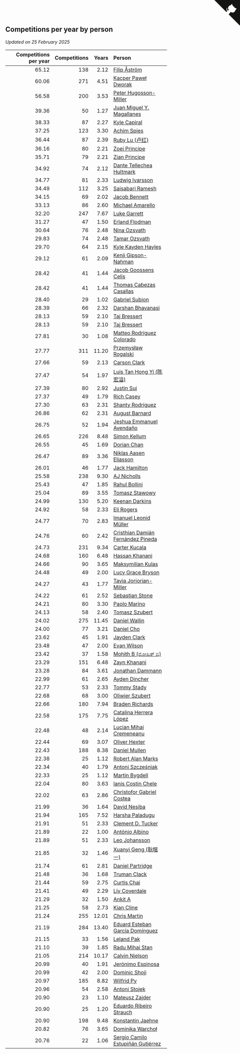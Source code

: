 ## Competitions per year by person

*Updated on 25 February 2025*

| Competitions per year | Competitions | Years | Person |
| ---: | ---: | ---: | :--- |
| 65.12 | 138 | 2.12 | [Filip Åström](https://www.worldcubeassociation.org/persons/2023ASTR01) |
| 60.06 | 271 | 4.51 | [Kacper Paweł Dworak](https://www.worldcubeassociation.org/persons/2020DWOR01) |
| 56.58 | 200 | 3.53 | [Peter Hugosson-Miller](https://www.worldcubeassociation.org/persons/2021HUGO01) |
| 39.36 | 50 | 1.27 | [Juan Miguel Y. Magallanes](https://www.worldcubeassociation.org/persons/2023MAGA09) |
| 38.33 | 87 | 2.27 | [Kyle Capiral](https://www.worldcubeassociation.org/persons/2022CAPI02) |
| 37.25 | 123 | 3.30 | [Achim Spies](https://www.worldcubeassociation.org/persons/2021SPIE01) |
| 36.44 | 87 | 2.39 | [Ruby Lu (卢红)](https://www.worldcubeassociation.org/persons/2022LURU01) |
| 36.16 | 80 | 2.21 | [Zoei Principe](https://www.worldcubeassociation.org/persons/2022PRIN09) |
| 35.71 | 79 | 2.21 | [Zian Principe](https://www.worldcubeassociation.org/persons/2022PRIN08) |
| 34.92 | 74 | 2.12 | [Dante Tellechea Hultmark](https://www.worldcubeassociation.org/persons/2023HULT01) |
| 34.77 | 81 | 2.33 | [Ludwig Ivarsson](https://www.worldcubeassociation.org/persons/2022IVAR01) |
| 34.49 | 112 | 3.25 | [Saisabari Ramesh](https://www.worldcubeassociation.org/persons/2021RAME01) |
| 34.15 | 69 | 2.02 | [Jacob Bennett](https://www.worldcubeassociation.org/persons/2023BENN04) |
| 33.13 | 86 | 2.60 | [Michael Amarello](https://www.worldcubeassociation.org/persons/2022AMAR09) |
| 32.20 | 247 | 7.67 | [Luke Garrett](https://www.worldcubeassociation.org/persons/2017GARR05) |
| 31.27 | 47 | 1.50 | [Erland Flodman](https://www.worldcubeassociation.org/persons/2023FLOD01) |
| 30.64 | 76 | 2.48 | [Nina Ozsvath](https://www.worldcubeassociation.org/persons/2022OZSV03) |
| 29.83 | 74 | 2.48 | [Tamar Ozsvath](https://www.worldcubeassociation.org/persons/2022OZSV04) |
| 29.70 | 64 | 2.15 | [Kyle Kayden Hayles](https://www.worldcubeassociation.org/persons/2022HAYL02) |
| 29.12 | 61 | 2.09 | [Kenji Gipson-Nahman](https://www.worldcubeassociation.org/persons/2023GIPS01) |
| 28.42 | 41 | 1.44 | [Jacob Goossens Celis](https://www.worldcubeassociation.org/persons/2023CELI06) |
| 28.42 | 41 | 1.44 | [Thomas Cabezas Casallas](https://www.worldcubeassociation.org/persons/2023CASA08) |
| 28.40 | 29 | 1.02 | [Gabriel Subion](https://www.worldcubeassociation.org/persons/2024SUBI01) |
| 28.39 | 66 | 2.32 | [Darshan Bhavanasi](https://www.worldcubeassociation.org/persons/2022BHAV01) |
| 28.13 | 59 | 2.10 | [Taj Bressert](https://www.worldcubeassociation.org/persons/2023BRES01) |
| 28.13 | 59 | 2.10 | [Taj Bressert](https://www.worldcubeassociation.org/persons/2023BRES01) |
| 27.81 | 30 | 1.08 | [Matteo Rodríguez Colorado](https://www.worldcubeassociation.org/persons/2024COLO04) |
| 27.77 | 311 | 11.20 | [Przemysław Rogalski](https://www.worldcubeassociation.org/persons/2013ROGA02) |
| 27.66 | 59 | 2.13 | [Carson Clark](https://www.worldcubeassociation.org/persons/2023CLAR02) |
| 27.47 | 54 | 1.97 | [Luis Tan Hong Yi (陈宏溢)](https://www.worldcubeassociation.org/persons/2023YILU01) |
| 27.39 | 80 | 2.92 | [Justin Sui](https://www.worldcubeassociation.org/persons/2022SUIJ01) |
| 27.37 | 49 | 1.79 | [Rich Casey](https://www.worldcubeassociation.org/persons/2023CASE06) |
| 27.30 | 63 | 2.31 | [Shanty Rodríguez](https://www.worldcubeassociation.org/persons/2022CUBI01) |
| 26.86 | 62 | 2.31 | [August Barnard](https://www.worldcubeassociation.org/persons/2022BARN21) |
| 26.75 | 52 | 1.94 | [Jeshua Emmanuel Avendaño](https://www.worldcubeassociation.org/persons/2023AVEN01) |
| 26.65 | 226 | 8.48 | [Simon Kellum](https://www.worldcubeassociation.org/persons/2016KELL12) |
| 26.55 | 45 | 1.69 | [Dorian Chan](https://www.worldcubeassociation.org/persons/2023DORI01) |
| 26.47 | 89 | 3.36 | [Niklas Aasen Eliasson](https://www.worldcubeassociation.org/persons/2021ELIA01) |
| 26.01 | 46 | 1.77 | [Jack Hamilton](https://www.worldcubeassociation.org/persons/2023HAMI08) |
| 25.58 | 238 | 9.30 | [AJ Nicholls](https://www.worldcubeassociation.org/persons/2015NICH04) |
| 25.43 | 47 | 1.85 | [Rahul Bollini](https://www.worldcubeassociation.org/persons/2023BOLL01) |
| 25.04 | 89 | 3.55 | [Tomasz Stawowy](https://www.worldcubeassociation.org/persons/2021STAW01) |
| 24.99 | 130 | 5.20 | [Keenan Darkins](https://www.worldcubeassociation.org/persons/2019DARK02) |
| 24.92 | 58 | 2.33 | [Eli Rogers](https://www.worldcubeassociation.org/persons/2022ROGE05) |
| 24.77 | 70 | 2.83 | [Imanuel Leonid Müller](https://www.worldcubeassociation.org/persons/2022MULL02) |
| 24.76 | 60 | 2.42 | [Cristhian Damián Fernández Pineda](https://www.worldcubeassociation.org/persons/2022PINE05) |
| 24.73 | 231 | 9.34 | [Carter Kucala](https://www.worldcubeassociation.org/persons/2015KUCA01) |
| 24.68 | 160 | 6.48 | [Hassan Khanani](https://www.worldcubeassociation.org/persons/2018KHAN26) |
| 24.66 | 90 | 3.65 | [Maksymilian Kulas](https://www.worldcubeassociation.org/persons/2021KULA02) |
| 24.48 | 49 | 2.00 | [Lucy Grace Bryson](https://www.worldcubeassociation.org/persons/2023BRYS01) |
| 24.27 | 43 | 1.77 | [Tavia Jorjorian-Miller](https://www.worldcubeassociation.org/persons/2023JORJ01) |
| 24.22 | 61 | 2.52 | [Sebastian Stone](https://www.worldcubeassociation.org/persons/2022STON09) |
| 24.21 | 80 | 3.30 | [Paolo Marino](https://www.worldcubeassociation.org/persons/2021MARI04) |
| 24.13 | 58 | 2.40 | [Tomasz Szubert](https://www.worldcubeassociation.org/persons/2022SZUB02) |
| 24.02 | 275 | 11.45 | [Daniel Wallin](https://www.worldcubeassociation.org/persons/2013WALL03) |
| 24.00 | 77 | 3.21 | [Daniel Cho](https://www.worldcubeassociation.org/persons/2021CHOD01) |
| 23.62 | 45 | 1.91 | [Jayden Clark](https://www.worldcubeassociation.org/persons/2023CLAR13) |
| 23.48 | 47 | 2.00 | [Evan Wilson](https://www.worldcubeassociation.org/persons/2023WILS11) |
| 23.42 | 37 | 1.58 | [Mohith B (ಮೋಹಿತ್ ಬಿ)](https://www.worldcubeassociation.org/persons/2023BMOH01) |
| 23.29 | 151 | 6.48 | [Zayn Khanani](https://www.worldcubeassociation.org/persons/2018KHAN28) |
| 23.28 | 84 | 3.61 | [Jonathan Dammann](https://www.worldcubeassociation.org/persons/2021DAMM01) |
| 22.99 | 61 | 2.65 | [Ayden Dincher](https://www.worldcubeassociation.org/persons/2022DINC01) |
| 22.77 | 53 | 2.33 | [Tommy Stady](https://www.worldcubeassociation.org/persons/2022STAD01) |
| 22.68 | 68 | 3.00 | [Oliwier Szubert](https://www.worldcubeassociation.org/persons/2022SZUB01) |
| 22.66 | 180 | 7.94 | [Braden Richards](https://www.worldcubeassociation.org/persons/2017RICH02) |
| 22.58 | 175 | 7.75 | [Catalina Herrera López](https://www.worldcubeassociation.org/persons/2017LOPE31) |
| 22.48 | 48 | 2.14 | [Lucian Mihai Cremeneanu](https://www.worldcubeassociation.org/persons/2023CREM01) |
| 22.44 | 69 | 3.07 | [Oliver Hexter](https://www.worldcubeassociation.org/persons/2022HEXT01) |
| 22.43 | 188 | 8.38 | [Daniel Mullen](https://www.worldcubeassociation.org/persons/2016MULL04) |
| 22.38 | 25 | 1.12 | [Robert Alan Marks](https://www.worldcubeassociation.org/persons/2024MARK03) |
| 22.34 | 40 | 1.79 | [Antoni Szcześniak](https://www.worldcubeassociation.org/persons/2023SZCZ04) |
| 22.33 | 25 | 1.12 | [Martin Bygdell](https://www.worldcubeassociation.org/persons/2024BYGD01) |
| 22.04 | 80 | 3.63 | [Ianis Costin Chele](https://www.worldcubeassociation.org/persons/2021CHEL01) |
| 22.02 | 63 | 2.86 | [Christofor Gabriel Costea](https://www.worldcubeassociation.org/persons/2022COST03) |
| 21.99 | 36 | 1.64 | [David Nesiba](https://www.worldcubeassociation.org/persons/2023NESI01) |
| 21.94 | 165 | 7.52 | [Harsha Paladugu](https://www.worldcubeassociation.org/persons/2017PALA08) |
| 21.91 | 51 | 2.33 | [Clement D. Tucker](https://www.worldcubeassociation.org/persons/2022TUCK09) |
| 21.89 | 22 | 1.00 | [António Albino](https://www.worldcubeassociation.org/persons/2024ALBI01) |
| 21.89 | 51 | 2.33 | [Leo Johansson](https://www.worldcubeassociation.org/persons/2022JOHA08) |
| 21.85 | 32 | 1.46 | [Xuanyi Geng (耿暄一)](https://www.worldcubeassociation.org/persons/2023GENG02) |
| 21.74 | 61 | 2.81 | [Daniel Partridge](https://www.worldcubeassociation.org/persons/2022PART02) |
| 21.48 | 36 | 1.68 | [Truman Clack](https://www.worldcubeassociation.org/persons/2023CLAC02) |
| 21.44 | 59 | 2.75 | [Curtis Chai](https://www.worldcubeassociation.org/persons/2022CHAI02) |
| 21.41 | 49 | 2.29 | [Liv Coverdale](https://www.worldcubeassociation.org/persons/2022COVE02) |
| 21.29 | 32 | 1.50 | [Ankit A](https://www.worldcubeassociation.org/persons/2023AANK01) |
| 21.25 | 58 | 2.73 | [Kian Cline](https://www.worldcubeassociation.org/persons/2022CLIN01) |
| 21.24 | 255 | 12.01 | [Chris Martin](https://www.worldcubeassociation.org/persons/2013MART03) |
| 21.19 | 284 | 13.40 | [Eduard Esteban García Domínguez](https://www.worldcubeassociation.org/persons/2011EDUA01) |
| 21.15 | 33 | 1.56 | [Leland Pak](https://www.worldcubeassociation.org/persons/2023PAKL02) |
| 21.10 | 39 | 1.85 | [Radu Mihai Stan](https://www.worldcubeassociation.org/persons/2023STAN09) |
| 21.05 | 214 | 10.17 | [Calvin Nielson](https://www.worldcubeassociation.org/persons/2014NIEL03) |
| 20.99 | 40 | 1.91 | [Jerónimo Espinosa](https://www.worldcubeassociation.org/persons/2023ESPI07) |
| 20.99 | 42 | 2.00 | [Dominic Shoji](https://www.worldcubeassociation.org/persons/2023SHOJ01) |
| 20.97 | 185 | 8.82 | [Wilfrid Py](https://www.worldcubeassociation.org/persons/2016PYWI01) |
| 20.96 | 54 | 2.58 | [Antoni Stojek](https://www.worldcubeassociation.org/persons/2022STOJ03) |
| 20.90 | 23 | 1.10 | [Mateusz Zajder](https://www.worldcubeassociation.org/persons/2024ZAJD01) |
| 20.90 | 25 | 1.20 | [Eduardo Ribeiro Strauch](https://www.worldcubeassociation.org/persons/2023STRA33) |
| 20.90 | 198 | 9.48 | [Konstantin Jaehne](https://www.worldcubeassociation.org/persons/2015JAEH01) |
| 20.82 | 76 | 3.65 | [Dominika Warchoł](https://www.worldcubeassociation.org/persons/2021WARC01) |
| 20.76 | 22 | 1.06 | [Sergio Camilo Estupiñán Gutiérrez](https://www.worldcubeassociation.org/persons/2024GUTI02) |


<a href="https://github.com/jonatanklosko/wca_statistics" class="github-corner" aria-label="View source on Github"><svg width="80" height="80" viewBox="0 0 250 250" style="fill:#151513; color:#fff; position: absolute; top: 0; border: 0; right: 0;" aria-hidden="true"><path d="M0,0 L115,115 L130,115 L142,142 L250,250 L250,0 Z"></path><path d="M128.3,109.0 C113.8,99.7 119.0,89.6 119.0,89.6 C122.0,82.7 120.5,78.6 120.5,78.6 C119.2,72.0 123.4,76.3 123.4,76.3 C127.3,80.9 125.5,87.3 125.5,87.3 C122.9,97.6 130.6,101.9 134.4,103.2" fill="currentColor" style="transform-origin: 130px 106px;" class="octo-arm"></path><path d="M115.0,115.0 C114.9,115.1 118.7,116.5 119.8,115.4 L133.7,101.6 C136.9,99.2 139.9,98.4 142.2,98.6 C133.8,88.0 127.5,74.4 143.8,58.0 C148.5,53.4 154.0,51.2 159.7,51.0 C160.3,49.4 163.2,43.6 171.4,40.1 C171.4,40.1 176.1,42.5 178.8,56.2 C183.1,58.6 187.2,61.8 190.9,65.4 C194.5,69.0 197.7,73.2 200.1,77.6 C213.8,80.2 216.3,84.9 216.3,84.9 C212.7,93.1 206.9,96.0 205.4,96.6 C205.1,102.4 203.0,107.8 198.3,112.5 C181.9,128.9 168.3,122.5 157.7,114.1 C157.9,116.9 156.7,120.9 152.7,124.9 L141.0,136.5 C139.8,137.7 141.6,141.9 141.8,141.8 Z" fill="currentColor" class="octo-body"></path></svg></a><style>.github-corner:hover .octo-arm{animation:octocat-wave 560ms ease-in-out}@keyframes octocat-wave{0%,100%{transform:rotate(0)}20%,60%{transform:rotate(-25deg)}40%,80%{transform:rotate(10deg)}}@media (max-width:500px){.github-corner:hover .octo-arm{animation:none}.github-corner .octo-arm{animation:octocat-wave 560ms ease-in-out}}</style>
